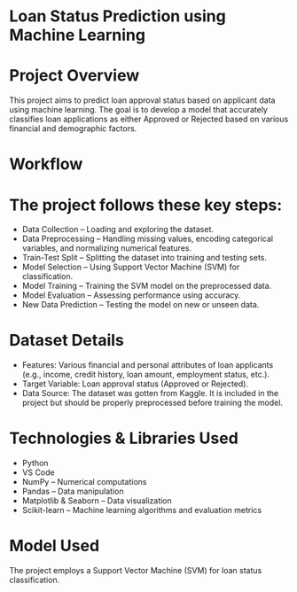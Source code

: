 # Loan Status Prediction using Machine Learning
# Project Overview
This project aims to predict loan approval status based on applicant data using machine learning. The goal is to develop a model that accurately classifies loan applications as either Approved or Rejected based on various financial and demographic factors.

# Workflow
# The project follows these key steps:
-	Data Collection – Loading and exploring the dataset.
- Data Preprocessing – Handling missing values, encoding categorical variables, and normalizing numerical features.
- Train-Test Split – Splitting the dataset into training and testing sets.
- Model Selection – Using Support Vector Machine (SVM) for classification.
- Model Training – Training the SVM model on the preprocessed data.
- Model Evaluation – Assessing performance using accuracy.
- New Data Prediction – Testing the model on new or unseen data.

# Dataset Details 
- Features: Various financial and personal attributes of loan applicants (e.g., income, credit history, loan amount, employment status, etc.).
- Target Variable: Loan approval status (Approved or Rejected).
- Data Source: The dataset was gotten from Kaggle. It is included in the project but should be properly preprocessed before training the model.

# Technologies & Libraries Used 
- Python
- VS Code
- NumPy – Numerical computations
- Pandas – Data manipulation
- Matplotlib & Seaborn – Data visualization
- Scikit-learn – Machine learning algorithms and evaluation metrics

# Model Used
The project employs a Support Vector Machine (SVM) for loan status classification.

